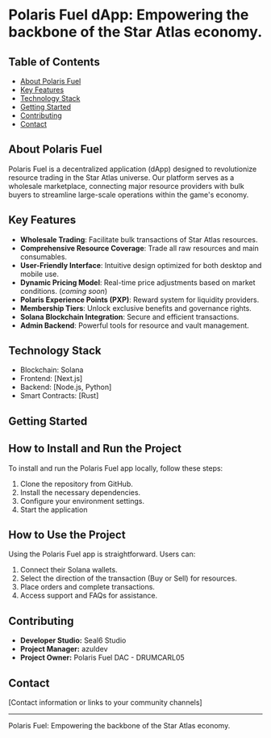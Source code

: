 # Polaris Fuel dApp: Empowering the backbone of the Star Atlas economy.

## Table of Contents
- [About Polaris Fuel](#about-polaris-fuel)
- [Key Features](#key-features)
- [Technology Stack](#technology-stack)
- [Getting Started](#getting-started)
- [Contributing](#contributing)
- [Contact](#contact)

## About Polaris Fuel

Polaris Fuel is a decentralized application (dApp) designed to revolutionize resource trading in the Star Atlas universe. Our platform serves as a wholesale marketplace, connecting major resource providers with bulk buyers to streamline large-scale operations within the game's economy.

## Key Features

- **Wholesale Trading**: Facilitate bulk transactions of Star Atlas resources.
- **Comprehensive Resource Coverage**: Trade all raw resources and main consumables.
- **User-Friendly Interface**: Intuitive design optimized for both desktop and mobile use.
- **Dynamic Pricing Model**: Real-time price adjustments based on market conditions.  (*coming soon*)
- **Polaris Experience Points (PXP)**: Reward system for liquidity providers.
- **Membership Tiers**: Unlock exclusive benefits and governance rights.
- **Solana Blockchain Integration**: Secure and efficient transactions.
- **Admin Backend**: Powerful tools for resource and vault management.

## Technology Stack

- Blockchain: Solana
- Frontend: [Next.js]
- Backend: [Node.js, Python]
- Smart Contracts: [Rust]

## Getting Started

## How to Install and Run the Project

To install and run the Polaris Fuel app locally, follow these steps:

1. Clone the repository from GitHub.
2. Install the necessary dependencies.
3. Configure your environment settings.
4. Start the application

## How to Use the Project

Using the Polaris Fuel app is straightforward. Users can:

1. Connect their Solana wallets.
2. Select the direction of the transaction (Buy or Sell) for resources.
3. Place orders and complete transactions.
4. Access support and FAQs for assistance.

## Contributing

- **Developer Studio:** Seal6 Studio
- **Project Manager:** azuldev
- **Project Owner:** Polaris Fuel DAC - DRUMCARL05


## Contact

[Contact information or links to your community channels]

---

Polaris Fuel: Empowering the backbone of the Star Atlas economy.
